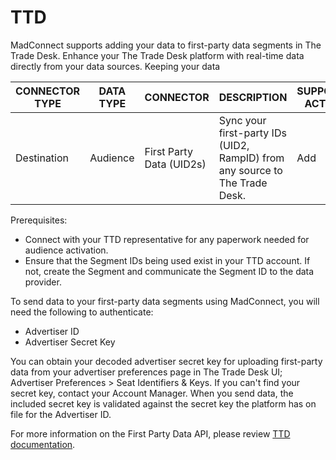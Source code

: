 # TTD

MadConnect supports adding your data to first-party data segments in The Trade Desk. Enhance your The Trade Desk platform with real-time data directly from your data sources. Keeping your data&#x20;

| CONNECTOR TYPE | DATA TYPE | CONNECTOR                | DESCRIPTION                                                                 | SUPPORTED ACTIONS |
| -------------- | --------- | ------------------------ | --------------------------------------------------------------------------- | ----------------- |
| Destination    | Audience  | First Party Data (UID2s) | Sync your first-party IDs (UID2, RampID) from any source to The Trade Desk. | Add               |

Prerequisites:

* Connect with your TTD representative for any paperwork needed for audience activation.
* Ensure that the Segment IDs being used exist in your TTD account. If not, create the Segment and communicate the Segment ID to the data provider.

To send data to your first-party data segments using MadConnect, you will need the following to authenticate:

* Advertiser ID
* Advertiser Secret Key

You can obtain your decoded advertiser secret key for uploading first-party data from your advertiser preferences page in The Trade Desk UI; Advertiser Preferences > Seat Identifiers & Keys. If you can't find your secret key, contact your Account Manager. When you send data, the included secret key is validated against the secret key the platform has on file for the Advertiser ID.

For more information on the First Party Data API, please review [TTD documentation](broken-reference).
